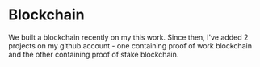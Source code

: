 # Blockchain

We built a blockchain recently on my this work.
Since then, I've added 2 projects on my github account - one containing proof of work blockchain and the other containing proof of stake blockchain.
